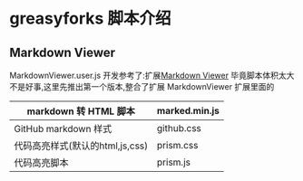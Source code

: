 # greasyforks 脚本介绍

## Markdown Viewer

MarkdownViewer.user.js 开发参考了:扩展[Markdown Viewer](https://chrome.google.com/webstore/detail/markdown-viewer/ckkdlimhmcjmikdlpkmbgfkaikojcbjk)
毕竟脚本体积太大不是好事,这里先推出第一个版本,整合了扩展 MarkdownViewer 扩展里面的

markdown 转 HTML 脚本			 |marked.min.js 
--                               |--
GitHub markdown 样式 			 | github.css
代码高亮样式(默认的html,js,css)	 |prism.css
代码高亮脚本						 |prism.js

